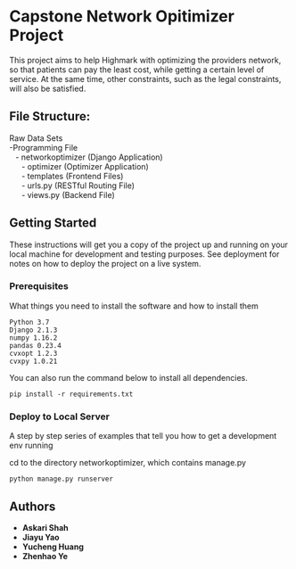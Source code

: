 # Capstone Network Opitimizer Project


This project aims to help Highmark with optimizing the providers network, so that patients can pay the least cost, while getting a certain level of service. At the same time, other constraints, such as the legal constraints, will also be satisfied.

## File Structure:
Raw Data Sets<br />
-Programming File<br /> 
&ensp; 	- networkoptimizer (Django Application)<br /> 
&ensp; &ensp; 		- optimizer (Optimizer Application)<br /> 
&ensp; &ensp; - templates (Frontend Files)<br />
&ensp; &ensp; - urls.py (RESTful Routing File)<br />
&ensp; &ensp; - views.py (Backend File)<br />


## Getting Started

These instructions will get you a copy of the project up and running on your local machine for development and testing purposes. See deployment for notes on how to deploy the project on a live system.

### Prerequisites

What things you need to install the software and how to install them

```
Python 3.7
Django 2.1.3
numpy 1.16.2
pandas 0.23.4
cvxopt 1.2.3
cvxpy 1.0.21
```
You can also run the command below to install all dependencies.

```
pip install -r requirements.txt
```


### Deploy to Local Server

A step by step series of examples that tell you how to get a development env running

cd to the directory networkoptimizer, which contains manage.py

```
python manage.py runserver
```


## Authors

* **Askari Shah** 
* **Jiayu Yao** 
* **Yucheng Huang** 
* **Zhenhao Ye** 



